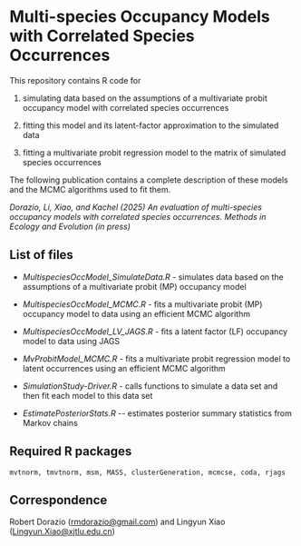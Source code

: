 
# Multi-species Occupancy Models with Correlated Species Occurrences

This repository contains R code for

1. simulating data based on the assumptions of a multivariate probit occupancy model with correlated species occurrences

2. fitting this model and its latent-factor approximation to the simulated data

2. fitting a multivariate probit regression model to the matrix of simulated species occurrences


The following publication contains a complete description of these models and the MCMC algorithms used to fit them.


*Dorazio, Li, Xiao, and Kachel (2025)  An evaluation of multi-species occupancy models with correlated species occurrences.   Methods in Ecology and Evolution (in press)*



## List of files

- *MultispeciesOccModel_SimulateData.R* - simulates data based on the assumptions of a multivariate probit (MP) occupancy model

- *MultispeciesOccModel_MCMC.R* - fits a multivariate probit (MP) occupancy model to data using an efficient MCMC algorithm

- *MultispeciesOccModel_LV_JAGS.R* - fits a latent factor (LF) occupancy model to data using JAGS

- *MvProbitModel_MCMC.R* - fits a multivariate probit regression model to latent occurrences using an efficient MCMC algorithm

- *SimulationStudy-Driver.R* - calls functions to simulate a data set and then fit each model to this data set

- *EstimatePosteriorStats.R* -- estimates posterior summary statistics from Markov chains



## Required R packages

`mvtnorm, tmvtnorm, msm, MASS, clusterGeneration, mcmcse, coda, rjags`


## Correspondence

Robert Dorazio (<rmdorazio@gmail.com>) and Lingyun Xiao (<Lingyun.Xiao@xjtlu.edu.cn>)

